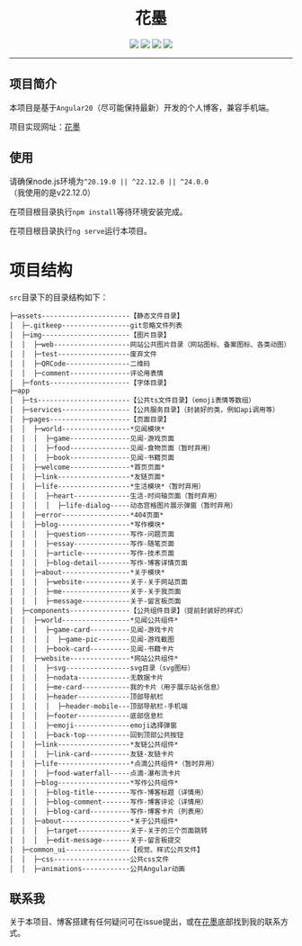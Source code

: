 <h1 align="center">花墨</h1>
<p align="center">
  <img src="https://img.shields.io/badge/angular-20.0.6-red">
  <img src="https://img.shields.io/badge/node_js-22.12.0-green">
  <img src="https://img.shields.io/badge/ng--zorro-20.0.0-blue">
  <img src="https://img.shields.io/badge/Author-%E5%86%8D%E8%8A%B1-pink">
</p>
<hr>

## 项目简介

本项目是基于`Angular20`（尽可能保持最新）开发的个人博客，兼容手机端。

项目实现网址：[花墨](https://flowersink.com/)

## 使用

请确保node.js环境为`^20.19.0 || ^22.12.0 || ^24.0.0`（我使用的是v22.12.0）

在项目根目录执行`npm install`等待环境安装完成。

在项目根目录执行`ng serve`运行本项目。

# 项目结构

`src`目录下的目录结构如下：

```
├─assets----------------------【静态文件目录】
│  ├─.gitkeep-----------------git忽略文件列表
│  ├─img----------------------【图片目录】
│  │  ├─web-------------------网站公共图片目录（网站图标、备案图标、各类动图）
│  │  ├─test------------------废弃文件
│  │  ├─QRCode----------------二维码
│  │  ├─comment---------------评论用表情
│  ├─fonts--------------------【字体目录】
├─app
│  ├─ts-----------------------【公共ts文件目录】（emoji表情等数组）
│  ├─services-----------------【公共服务目录】（封装好的类，例如api调用等）
│  ├─pages--------------------【页面目录】
│  │  ├─world-----------------*见闻模块*
│  │  │  ├─game---------------见闻-游戏页面
│  │  │  ├─food---------------见闻-食物页面（暂时弃用）
│  │  │  ├─book---------------见闻-书籍页面
│  │  ├─welcome---------------*首页页面*
│  │  ├─link------------------*友链页面*
│  │  ├─life------------------*生活模块*（暂时弃用）
│  │  │  ├─heart--------------生活-时间轴页面（暂时弃用）
│  │  │  │  ├─life-dialog-----动态宫格图片展示弹窗（暂时弃用）
│  │  ├─error-----------------*404页面*
│  │  ├─blog------------------*写作模块*
│  │  │  ├─question-----------写作-问题页面
│  │  │  ├─essay--------------写作-随笔页面
│  │  │  ├─article------------写作-技术页面
│  │  │  ├─blog-detail--------写作-博客详情页面
│  │  ├─about-----------------*关于模块*
│  │  │  ├─website------------关于-关于网站页面
│  │  │  ├─me-----------------关于-关于我页面
│  │  │  ├─message------------关于-留言板页面
│  ├─components---------------【公共组件目录】（提前封装好的样式）
│  │  ├─world-----------------*见闻公共组件*
│  │  │  ├─game-card----------见闻-游戏卡片
│  │  │  │  ├─game-pic--------见闻-游戏截图
│  │  │  ├─book-card----------见闻-书籍卡片
│  │  ├─website---------------*网站公共组件*
│  │  │  ├─svg----------------svg目录（svg图标）
│  │  │  ├─nodata-------------无数据卡片
│  │  │  ├─me-card------------我的卡片（用于展示站长信息）
│  │  │  ├─header-------------顶部导航栏
│  │  │  │  ├─header-mobile---顶部导航栏-手机端
│  │  │  ├─footer-------------底部信息栏
│  │  │  ├─emoji--------------emoji选择弹窗
│  │  │  ├─back-top-----------回到顶部公共按钮
│  │  ├─link------------------*友链公共组件*
│  │  │  ├─link-card----------友链-友链卡片
│  │  ├─life------------------*点滴公共组件*（暂时弃用）
│  │  │  ├─food-waterfall-----点滴-瀑布流卡片
│  │  ├─blog------------------*写作公共组件*
│  │  │  ├─blog-title---------写作-博客标题（详情用）
│  │  │  ├─blog-comment-------写作-博客评论（详情用）
│  │  │  ├─blog-card----------写作-博客卡片（列表用）
│  │  ├─about-----------------*关于公共组件*
│  │  │  ├─target-------------关于-关于的三个页面跳转
│  │  │  ├─edit-message-------关于-留言板提交
│  ├─common_ui----------------【视觉、样式公共文件】
│  │  ├─css-------------------公共css文件
│  │  ├─animations------------公共Angular动画

```

## 联系我

关于本项目、博客搭建有任何疑问可在issue提出，或在[花墨](https://flowersink.com/)底部找到我的联系方式。
